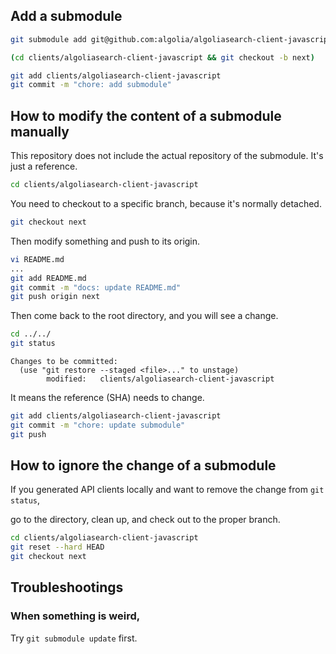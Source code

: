 ## Add a submodule

```sh
git submodule add git@github.com:algolia/algoliasearch-client-javascript.git clients/algoliasearch-client-javascript

(cd clients/algoliasearch-client-javascript && git checkout -b next)

git add clients/algoliasearch-client-javascript
git commit -m "chore: add submodule"
```

## How to modify the content of a submodule manually

This repository does not include the actual repository of the submodule. It's just a reference.

```sh
cd clients/algoliasearch-client-javascript
```

You need to checkout to a specific branch, because it's normally detached.

```sh
git checkout next
```

Then modify something and push to its origin.

```sh
vi README.md
...
git add README.md
git commit -m "docs: update README.md"
git push origin next
```

Then come back to the root directory, and you will see a change.

```sh
cd ../../
git status
```

```
Changes to be committed:
  (use "git restore --staged <file>..." to unstage)
        modified:   clients/algoliasearch-client-javascript
```

It means the reference (SHA) needs to change.

```sh
git add clients/algoliasearch-client-javascript
git commit -m "chore: update submodule"
git push
```

## How to ignore the change of a submodule

If you generated API clients locally and want to remove the change from `git status`,

go to the directory, clean up, and check out to the proper branch.

```sh
cd clients/algoliasearch-client-javascript
git reset --hard HEAD
git checkout next
```

## Troubleshootings

### When something is weird,

Try `git submodule update` first.
